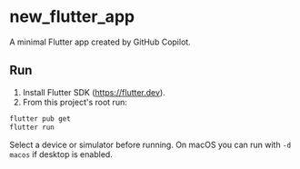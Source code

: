 # new_flutter_app

A minimal Flutter app created by GitHub Copilot.

## Run

1. Install Flutter SDK (https://flutter.dev).
2. From this project's root run:

```bash
flutter pub get
flutter run
```

Select a device or simulator before running. On macOS you can run with `-d macos` if desktop is enabled.
